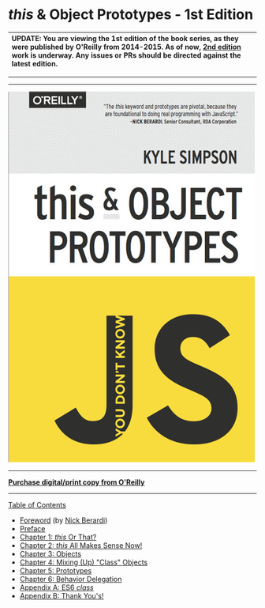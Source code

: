  #  *this* & Object Prototypes - 1st Edition

| UPDATE: You are viewing the 1st edition of the book series, as they were published by O'Reilly from 2014-2015. As of now, [2nd edition](https://github.com/getify/You-Dont-Know-JS/tree/2nd-ed) work is underway. Any issues or PRs should be directed against the latest edition. |
| :--- |

----
----

![cover](./this_&_object_prototypes/cover.jpg)

-----

**[Purchase digital/print copy from O'Reilly](http://shop.oreilly.com/product/0636920033738.do)**

-----

[Table of Contents](./this_&_object_prototypes/toc.md)

* [Foreword](./this_&_object_prototypes/foreword.md) (by [Nick Berardi](https://github.com/nberardi))
* [Preface](../preface.md)
* [Chapter 1: *this* Or That?](./this_&_object_prototypes/ch1.md)
* [Chapter 2: *this* All Makes Sense Now!](./this_&_object_prototypes/ch2.md)
* [Chapter 3: Objects](./this_&_object_prototypes/ch3.md)
* [Chapter 4: Mixing (Up) "Class" Objects](./this_&_object_prototypes/ch4.md)
* [Chapter 5: Prototypes](./this_&_object_prototypes/ch5.md)
* [Chapter 6: Behavior Delegation](./this_&_object_prototypes/ch6.md)
* [Appendix A: ES6 *class*](./this_&_object_prototypes/apA.md)
* [Appendix B: Thank You's!](./this_&_object_prototypes/apB.md)
